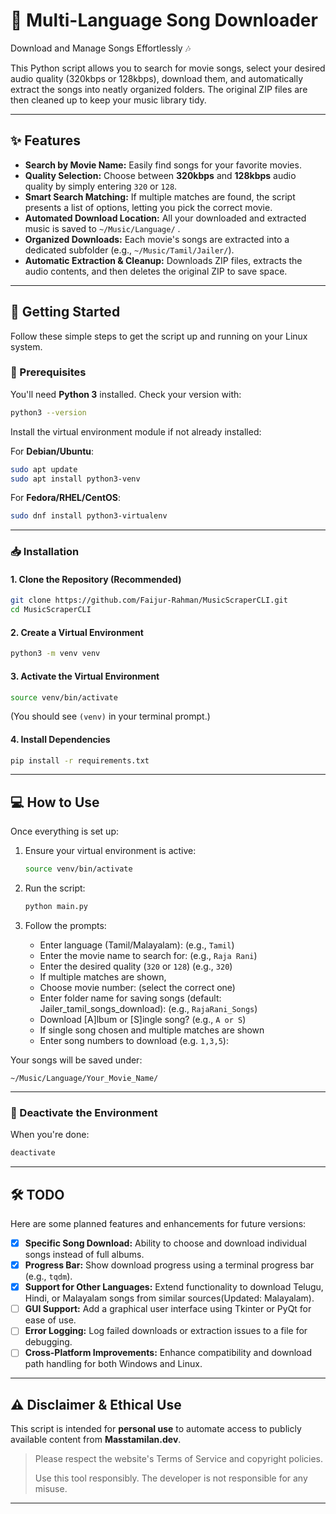 # 🎵 Multi-Language Song Downloader

Download and Manage Songs Effortlessly 🎶

This Python script allows you to search for movie songs, select your desired audio quality (320kbps or 128kbps), download them, and automatically extract the songs into neatly organized folders. The original ZIP files are then cleaned up to keep your music library tidy.

---

## ✨ Features

- **Search by Movie Name:** Easily find songs for your favorite movies.
- **Quality Selection:** Choose between **320kbps** and **128kbps** audio quality by simply entering `320` or `128`.
- **Smart Search Matching:** If multiple matches are found, the script presents a list of options, letting you pick the correct movie.
- **Automated Download Location:** All your downloaded and extracted music is saved to `~/Music/Language/` .
- **Organized Downloads:** Each movie's songs are extracted into a dedicated subfolder (e.g., `~/Music/Tamil/Jailer/`).
- **Automatic Extraction & Cleanup:** Downloads ZIP files, extracts the audio contents, and then deletes the original ZIP to save space.

---

## 🚀 Getting Started

Follow these simple steps to get the script up and running on your Linux system.

### 🧰 Prerequisites

You'll need **Python 3** installed. Check your version with:

```bash
python3 --version
```

Install the virtual environment module if not already installed:

For **Debian/Ubuntu**:
```bash
sudo apt update
sudo apt install python3-venv
```

For **Fedora/RHEL/CentOS**:
```bash
sudo dnf install python3-virtualenv
```

---

### 📥 Installation

#### 1. Clone the Repository (Recommended)

```bash
git clone https://github.com/Faijur-Rahman/MusicScraperCLI.git
cd MusicScraperCLI
```

#### 2. Create a Virtual Environment

```bash
python3 -m venv venv
```

#### 3. Activate the Virtual Environment

```bash
source venv/bin/activate
```

(You should see `(venv)` in your terminal prompt.)

#### 4. Install Dependencies

```bash
pip install -r requirements.txt
```

---

## 💻 How to Use

Once everything is set up:

1. Ensure your virtual environment is active:
   ```bash
   source venv/bin/activate
   ```

2. Run the script:
   ```bash
   python main.py
   ```

3. Follow the prompts:
   - Enter language (Tamil/Malayalam): (e.g., `Tamil`)
   - Enter the movie name to search for: (e.g., `Raja Rani`)
   - Enter the desired quality (`320` or `128`) (e.g., `320`)
   - If multiple matches are shown, 
   - Choose movie number: (select the correct one)
   - Enter folder name for saving songs (default: Jailer_tamil_songs_download): (e.g., `RajaRani_Songs`)
   - Download [A]lbum or [S]ingle song? (e.g., `A or S`)
   - If single song chosen and multiple matches are shown
   - Enter song numbers to download (e.g. `1,3,5`): 

Your songs will be saved under:

```
~/Music/Language/Your_Movie_Name/
```

---

### 📴 Deactivate the Environment

When you're done:

```bash
deactivate
```

---

## 🛠️ TODO

Here are some planned features and enhancements for future versions:

- [x] **Specific Song Download:** Ability to choose and download individual songs instead of full albums.
- [x] **Progress Bar:** Show download progress using a terminal progress bar (e.g., `tqdm`).
- [x] **Support for Other Languages:** Extend functionality to download Telugu, Hindi, or Malayalam songs from similar sources(Updated: Malayalam).
- [ ] **GUI Support:** Add a graphical user interface using Tkinter or PyQt for ease of use.
- [ ] **Error Logging:** Log failed downloads or extraction issues to a file for debugging.
- [ ] **Cross-Platform Improvements:** Enhance compatibility and download path handling for both Windows and Linux.

---

## ⚠️ Disclaimer & Ethical Use

This script is intended for **personal use** to automate access to publicly available content from **Masstamilan.dev**.

> Please respect the website's Terms of Service and copyright policies.
>
> Use this tool responsibly. The developer is not responsible for any misuse.

---
